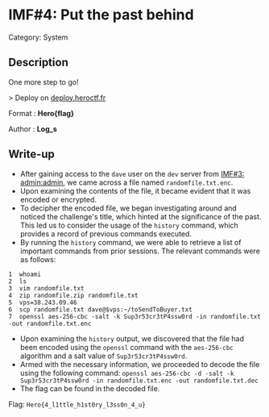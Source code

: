 # IMF#4: Put the past behind
Category: System

## Description
One more step to go!

\> Deploy on [deploy.heroctf.fr](https://deploy.heroctf.fr/)

Format : **Hero{flag}**

Author : **Log_s**

## Write-up
- After gaining access to the `dave` user on the `dev` server from [IMF#3: admin:admin](../system-imf-3/README.md), we came across a file named `randomfile.txt.enc`.
- Upon examining the contents of the file, it became evident that it was encoded or encrypted.
- To decipher the encoded file, we began investigating around and noticed the challenge's title, which hinted at the significance of the past. This led us to consider the usage of the `history` command, which provides a record of previous commands executed.
- By running the `history` command, we were able to retrieve a list of important commands from prior sessions. The relevant commands were as follows:
```
1  whoami
2  ls
3  vim randomfile.txt
4  zip randomfile.zip randomfile.txt
5  vps=38.243.09.46
6  scp randomfile.txt dave@$vps:~/toSendToBuyer.txt
7  openssl aes-256-cbc -salt -k Sup3r53cr3tP4ssw0rd -in randomfile.txt -out randomfile.txt.enc
```
- Upon examining the `history` output, we discovered that the file had been encoded using the `openssl` command with the `aes-256-cbc` algorithm and a salt value of `Sup3r53cr3tP4ssw0rd`.
- Armed with the necessary information, we proceeded to decode the file using the following command: `openssl aes-256-cbc -d -salt -k Sup3r53cr3tP4ssw0rd -in randomfile.txt.enc -out randomfile.txt.dec`
- The flag can be found in the decoded file.

Flag: `Hero{4_l1ttle_h1st0ry_l3ss0n_4_u}`
